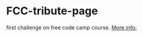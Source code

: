# FCC-tribute-page
first challenge on free code camp course.
[More info: ](https://www.freecodecamp.org/learn/responsive-web-design/responsive-web-design-projects/build-a-tribute-page)
